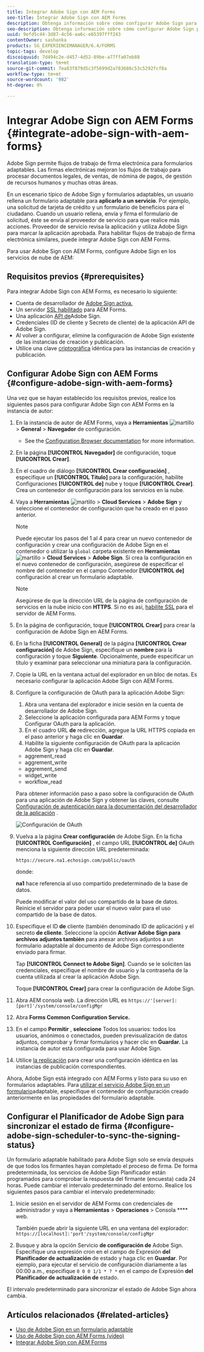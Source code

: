 ```yaml
---
title: Integrar Adobe Sign con AEM Forms
seo-title: Integrar Adobe Sign con AEM Forms
description: Obtenga información sobre cómo configurar Adobe Sign para AEM Forms
seo-description: Obtenga información sobre cómo configurar Adobe Sign para AEM Forms
uuid: 9efd5c44-3d87-4c56-aa6c-e65397fff243
contentOwner: sashanka
products: SG_EXPERIENCEMANAGER/6.4/FORMS
topic-tags: develop
discoiquuid: 7d494c2e-d457-4d52-89be-a77ffa07eb88
translation-type: tm+mt
source-git-commit: 7ea83f879d5c3f5699d2a783686c53c5292fcf8a
workflow-type: tm+mt
source-wordcount: '982'
ht-degree: 0%

---
```



# Integrar Adobe Sign con AEM Forms {#integrate-adobe-sign-with-aem-forms}

Adobe Sign permite flujos de trabajo de firma electrónica para formularios adaptables. Las firmas electrónicas mejoran los flujos de trabajo para procesar documentos legales, de ventas, de nómina de pagos, de gestión de recursos humanos y muchas otras áreas.

En un escenario típico de Adobe Sign y formularios adaptables, un usuario rellena un formulario adaptable para **aplicarlo a un servicio**. Por ejemplo, una solicitud de tarjeta de crédito y un formulario de beneficios para el ciudadano. Cuando un usuario rellena, envía y firma el formulario de solicitud, éste se envía al proveedor de servicio para que realice más acciones. Proveedor de servicio revisa la aplicación y utiliza Adobe Sign para marcar la aplicación aprobada. Para habilitar flujos de trabajo de firma electrónica similares, puede integrar Adobe Sign con AEM Forms.

Para usar Adobe Sign con AEM Forms, configure Adobe Sign en los servicios de nube de AEM:

## Requisitos previos {#prerequisites}

Para integrar Adobe Sign con AEM Forms, es necesario lo siguiente:

* Cuenta de desarrollador de [Adobe Sign activa.](https://acrobat.adobe.com/us/en/why-adobe/developer-form.html)
* Un servidor [SSL habilitado](/help/sites-administering/ssl-by-default.md) para AEM Forms.
* Una aplicación [API de](https://www.adobe.io/apis/documentcloud/sign/docs.html#!adobedocs/adobe-sign/master/gstarted/create_app.md)Adobe Sign.
* Credenciales (ID de cliente y Secreto de cliente) de la aplicación API de Adobe Sign.
* Al volver a configurar, elimine la configuración de Adobe Sign existente de las instancias de creación y publicación.
* Utilice una clave [criptográfica](/help/sites-administering/security-checklist.md#make-sure-you-properly-replicate-encryption-keys-when-needed) idéntica para las instancias de creación y publicación.

## Configurar Adobe Sign con AEM Forms {#configure-adobe-sign-with-aem-forms}

Una vez que se hayan establecido los requisitos previos, realice los siguientes pasos para configurar Adobe Sign con AEM Forms en la instancia de autor:

1. En la instancia de autor de AEM Forms, vaya a **Herramientas** ![martillo](assets/hammer.png) > **General** > **Navegador** de configuración.
   * See the [Configuration Browser documentation](/help/sites-administering/configurations.md) for more information.
1. En la página **[!UICONTROL Navegador]** de configuración, toque **[!UICONTROL Crear]**.
1. En el cuadro de diálogo **[!UICONTROL Crear configuración]** , especifique un **[!UICONTROL Título]** para la configuración, habilite Configuraciones **[!UICONTROL de]** nube y toque **[!UICONTROL Crear]**. Crea un contenedor de configuración para los servicios en la nube.
1. Vaya a **Herramientas** ![martillo](assets/hammer.png) > **Cloud Services** > **Adobe Sign** y seleccione el contenedor de configuración que ha creado en el paso anterior.

   >[!NOTE]
   >
   >Puede ejecutar los pasos del 1 al 4 para crear un nuevo contenedor de configuración y crear una configuración de Adobe Sign en el contenedor o utilizar la `global` carpeta existente en **Herramientas** ![martillo](assets/hammer.png) > **Cloud Services** > **Adobe Sign**. Si crea la configuración en el nuevo contenedor de configuración, asegúrese de especificar el nombre del contenedor en el campo Contenedor **[!UICONTROL de]** configuración al crear un formulario adaptable.

   >[!NOTE]
   Asegúrese de que la dirección URL de la página de configuración de servicios en la nube inicio con **HTTPS**. Si no es así, [habilite SSL](/help/sites-administering/ssl-by-default.md) para el servidor de AEM Forms.

1. En la página de configuración, toque **[!UICONTROL Crear]** para crear la configuración de Adobe Sign en AEM Forms.
1. En la ficha **[!UICONTROL General]** de la página **[!UICONTROL Crear configuración]** de Adobe Sign, especifique un **nombre** para la configuración y toque **Siguiente**. Opcionalmente, puede especificar un título y examinar para seleccionar una miniatura para la configuración.

1. Copie la URL en la ventana actual del explorador en un bloc de notas. Es necesario configurar la aplicación Adobe Sign con AEM Forms.

1. Configure la configuración de OAuth para la aplicación Adobe Sign:

   1. Abra una ventana del explorador e inicie sesión en la cuenta de desarrollador de Adobe Sign.
   1. Seleccione la aplicación configurada para AEM Forms y toque Configurar OAuth para la aplicación.
   1. En el cuadro URL **de** redirección, agregue la URL HTTPS copiada en el paso anterior y haga clic en **Guardar**.
   1. Habilite la siguiente configuración de OAuth para la aplicación Adobe Sign y haga clic en **Guardar**.
   * aggrement_read
   * aggrement_write
   * aggrement_send
   * widget_write
   * workflow_read

   Para obtener información paso a paso sobre la configuración de OAuth para una aplicación de Adobe Sign y obtener las claves, consulte [Configuración de autenticación para la documentación del desarrollador de la aplicación](https://www.adobe.io/apis/documentcloud/sign/docs.html#!adobedocs/adobe-sign/master/gstarted/configure_oauth.md) .

   ![Configuración de OAuth](assets/oauthconfig_new.png)

1. Vuelva a la página **Crear configuración** de Adobe Sign. En la ficha **[!UICONTROL Configuración]** , el campo URL **[!UICONTROL de]** OAuth menciona la siguiente dirección URL predeterminada:

   `https://secure.na1.echosign.com/public/oauth`

   donde:

   **na1** hace referencia al uso compartido predeterminado de la base de datos.

   Puede modificar el valor del uso compartido de la base de datos. Reinicie el servidor para poder usar el nuevo valor para el uso compartido de la base de datos.

1. Especifique el ID **de** cliente (también denominado ID de aplicación) y el secreto **de cliente**. Seleccione la opción **Activar Adobe Sign para archivos adjuntos también** para anexar archivos adjuntos a un formulario adaptable al documento de Adobe Sign correspondiente enviado para firmar.

   Tap **[!UICONTROL Connect to Adobe Sign]**. Cuando se le soliciten las credenciales, especifique el nombre de usuario y la contraseña de la cuenta utilizada al crear la aplicación Adobe Sign.

   Toque **[!UICONTROL Crear]** para crear la configuración de Adobe Sign.

1. Abra AEM consola web. La dirección URL es `https://'[server]:[port]'/system/console/configMgr`
1. Abra **Forms Common Configuration Service.**
1. En el campo **Permitir** , **seleccione** Todos los usuarios: todos los usuarios, anónimos o conectados, pueden previsualización de datos adjuntos, comprobar y firmar formularios y hacer clic en **Guardar.** La instancia de autor está configurada para usar Adobe Sign.
1. Utilice [la replicación](/help/sites-deploying/replication.md) para crear una configuración idéntica en las instancias de publicación correspondientes.

Ahora, Adobe Sign está integrado con AEM Forms y listo para su uso en formularios adaptables. Para [utilizar el servicio Adobe Sign en un formulario](../../forms/using/working-with-adobe-sign.md#configure-adobe-sign-for-an-adaptive-form)adaptable, especifique el contenedor de configuración creado anteriormente en las propiedades del formulario adaptable.

## Configurar el Planificador de Adobe Sign para sincronizar el estado de firma {#configure-adobe-sign-scheduler-to-sync-the-signing-status}

Un formulario adaptable habilitado para Adobe Sign solo se envía después de que todos los firmantes hayan completado el proceso de firma. De forma predeterminada, los servicios de Adobe Sign Planificador están programados para comprobar la respuesta del firmante (encuesta) cada 24 horas. Puede cambiar el intervalo predeterminado del entorno. Realice los siguientes pasos para cambiar el intervalo predeterminado:

1. Inicie sesión en el servidor de AEM Forms con credenciales de administrador y vaya a **Herramientas** > **Operaciones** > Consola **** web.

   También puede abrir la siguiente URL en una ventana del explorador:
   `https://[localhost]:'port'/system/console/configMgr`

1. Busque y abra la opción Servicio **de configuración de** Adobe Sign. Especifique una expresión [](https://en.wikipedia.org/wiki/Cron#CRON_expression) cron en el campo de Expresión **del Planificador de actualización** de estado y haga clic en **Guardar**. Por ejemplo, para ejecutar el servicio de configuración diariamente a las 00:00 a.m., especifique `0 0 0 1/1 * ? *` en el campo de Expresión **del Planificador de actualización de** estado.

El intervalo predeterminado para sincronizar el estado de Adobe Sign ahora cambia.

## Artículos relacionados {#related-articles}

* [Uso de Adobe Sign en un formulario adaptable](../../forms/using/working-with-adobe-sign.md)
* [Uso de Adobe Sign con AEM Forms (vídeo)](https://helpx.adobe.com/experience-manager/kt/forms/using/adobe-sign-integration-feature-video.html)
* [Integrar Adobe Sign con AEM Forms](../../forms/using/adobe-sign-integration-adaptive-forms.md)
